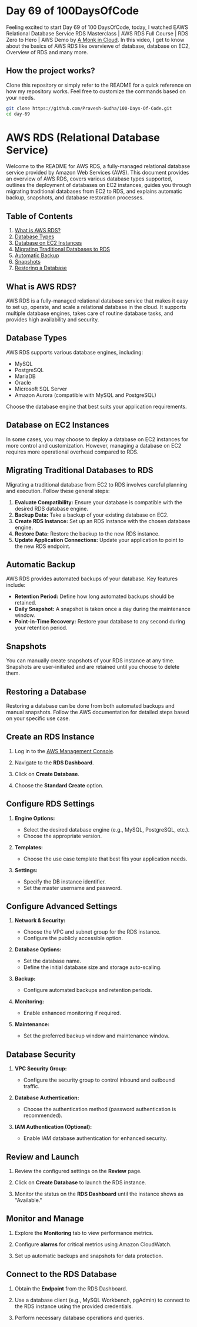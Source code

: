 # Day 69 of 100DaysOfCode

Feeling excited to start Day 69 of 100 DaysOfCode, today, I watched EAWS Relational Database Service RDS Masterclass | AWS RDS Full Course | RDS Zero to Hero | AWS Demo by [A Monk in Cloud](https://youtu.be/rM_c7K0-tC0?si=X-M9CG5DEIQCJos4). In this video, I get to know about the basics of AWS RDS like overviewe of database, database on EC2, Overview of RDS and many more. 

## How the project works?

Clone this repository or simply refer to the README for a quick reference on how my repository works. Feel free to customize the commands based on your needs.

```bash
git clone https://github.com/Pravesh-Sudha/100-Days-Of-Code.git
cd day-69
```
# AWS RDS (Relational Database Service) 

Welcome to the README for AWS RDS, a fully-managed relational database service provided by Amazon Web Services (AWS). This document provides an overview of AWS RDS, covers various database types supported, outlines the deployment of databases on EC2 instances, guides you through migrating traditional databases from EC2 to RDS, and explains automatic backup, snapshots, and database restoration processes.

## Table of Contents

1. [What is AWS RDS?](#what-is-aws-rds)
2. [Database Types](#database-types)
3. [Database on EC2 Instances](#database-on-ec2-instances)
4. [Migrating Traditional Databases to RDS](#migrating-traditional-databases-to-rds)
5. [Automatic Backup](#automatic-backup)
6. [Snapshots](#snapshots)
7. [Restoring a Database](#restoring-a-database)


## What is AWS RDS?

AWS RDS is a fully-managed relational database service that makes it easy to set up, operate, and scale a relational database in the cloud. It supports multiple database engines, takes care of routine database tasks, and provides high availability and security.

## Database Types

AWS RDS supports various database engines, including:

- MySQL
- PostgreSQL
- MariaDB
- Oracle
- Microsoft SQL Server
- Amazon Aurora (compatible with MySQL and PostgreSQL)

Choose the database engine that best suits your application requirements.

## Database on EC2 Instances

In some cases, you may choose to deploy a database on EC2 instances for more control and customization. However, managing a database on EC2 requires more operational overhead compared to RDS.

## Migrating Traditional Databases to RDS

Migrating a traditional database from EC2 to RDS involves careful planning and execution. Follow these general steps:

1. **Evaluate Compatibility:** Ensure your database is compatible with the desired RDS database engine.
2. **Backup Data:** Take a backup of your existing database on EC2.
3. **Create RDS Instance:** Set up an RDS instance with the chosen database engine.
4. **Restore Data:** Restore the backup to the new RDS instance.
5. **Update Application Connections:** Update your application to point to the new RDS endpoint.

## Automatic Backup

AWS RDS provides automated backups of your database. Key features include:

- **Retention Period:** Define how long automated backups should be retained.
- **Daily Snapshot:** A snapshot is taken once a day during the maintenance window.
- **Point-in-Time Recovery:** Restore your database to any second during your retention period.

## Snapshots

You can manually create snapshots of your RDS instance at any time. Snapshots are user-initiated and are retained until you choose to delete them.

## Restoring a Database

Restoring a database can be done from both automated backups and manual snapshots. Follow the AWS documentation for detailed steps based on your specific use case.

## Create an RDS Instance

1. Log in to the [AWS Management Console](https://console.aws.amazon.com/).

2. Navigate to the **RDS Dashboard**.

3. Click on **Create Database**.

4. Choose the **Standard Create** option.

## Configure RDS Settings

1. **Engine Options:**
   - Select the desired database engine (e.g., MySQL, PostgreSQL, etc.).
   - Choose the appropriate version.

2. **Templates:**
   - Choose the use case template that best fits your application needs.

3. **Settings:**
   - Specify the DB instance identifier.
   - Set the master username and password.

## Configure Advanced Settings

1. **Network & Security:**
   - Choose the VPC and subnet group for the RDS instance.
   - Configure the publicly accessible option.

2. **Database Options:**
   - Set the database name.
   - Define the initial database size and storage auto-scaling.

3. **Backup:**
   - Configure automated backups and retention periods.

4. **Monitoring:**
   - Enable enhanced monitoring if required.

5. **Maintenance:**
   - Set the preferred backup window and maintenance window.

## Database Security

1. **VPC Security Group:**
   - Configure the security group to control inbound and outbound traffic.

2. **Database Authentication:**
   - Choose the authentication method (password authentication is recommended).

3. **IAM Authentication (Optional):**
   - Enable IAM database authentication for enhanced security.

## Review and Launch

1. Review the configured settings on the **Review** page.

2. Click on **Create Database** to launch the RDS instance.

3. Monitor the status on the **RDS Dashboard** until the instance shows as "Available."

## Monitor and Manage

1. Explore the **Monitoring** tab to view performance metrics.

2. Configure **alarms** for critical metrics using Amazon CloudWatch.

3. Set up automatic backups and snapshots for data protection.

## Connect to the RDS Database

1. Obtain the **Endpoint** from the RDS Dashboard.

2. Use a database client (e.g., MySQL Workbench, pgAdmin) to connect to the RDS instance using the provided credentials.

3. Perform necessary database operations and queries.


